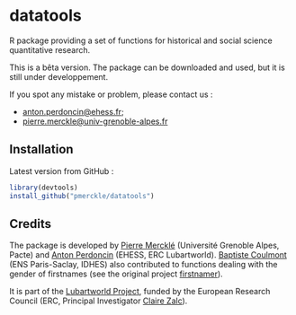datatools
==========

R package providing a set of functions for historical and social science quantitative research.

This is a bêta version. The package can be downloaded and used, but it is still under developpement. 

If you spot any mistake or problem, please contact us : 

+ [anton.perdoncin@ehess.fr](mailto:anton.perdoncin@ehess.fr);
+ [pierre.merckle@univ-grenoble-alpes.fr](mailto:pierre.merckle@univ-grenoble-alpes.fr)

## Installation

Latest version from GitHub :

```r
library(devtools)
install_github("pmerckle/datatools")
```

## Credits 

The package is developed by [Pierre Mercklé](http://pierremerckle.fr/) (Université Grenoble Alpes, Pacte) and [Anton Perdoncin](https://lubartworld.cnrs.fr/en/anton-perdoncin/) (EHESS, ERC Lubartworld). [Baptiste Coulmont](http://coulmont.com/) (ENS Paris-Saclay, IDHES) also contributed to functions dealing with the gender of firstnames (see the original project [firstnamer](https://github.com/pmerckle/firstnamer)).  

It is part of the [Lubartworld Project](https://lubartworld.cnrs.fr/), funded by the European Research Council (ERC, Principal Investigator [Claire Zalc](https://lubartworld.cnrs.fr/en/claire-zalc/)).

